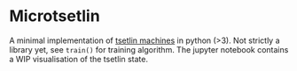 # Microtsetlin

A minimal implementation of [tsetlin machines](https://arxiv.org/abs/1804.01508) in python (>3).
Not strictly a library yet, see `train()` for training algorithm.
The jupyter notebook contains a WIP visualisation of the tsetlin state.


